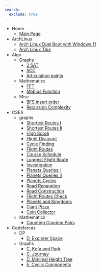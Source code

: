 ```yaml
---
search:
  exclude: true
---
```


- Home
	- [Main Page](index.md)
- ArchLinux
    - [Arch Linux Dual Boot with Windows 11](Archlinux/archlinux_dual_boot.md)
    - [Arch Linux Tips](Archlinux/archlinux_tips.md)
- Algo
    - Graphs
        - [2 SAT](Algo/graphs/2SAT.md)
        - [SCC](Algo/graphs/SCC.md)
        - [Articulation points](Algo/graphs/articulation_points.md)
    - Mathematics
        - [FFT](Algo/Mathematics/fft.md)
        - [Mobius Function](Algo/Mathematics/mobius.md)
    - Misc
        - [BFS insert order](Algo/misc/bfs_insert_order.md)
        - [Recursion Complexity](Algo/misc/recursion_complexity.md)
- CSES
    - graphs
        - [Shortest Routes I](CSES/graphs/shortest_routes_I.md)
        - [Shortest Routes II](CSES/graphs/shortest_routes_II.md)
        - [High Score](CSES/graphs/high_score.md)
        - [Flight Discount](CSES/graphs/flight_discount.md)
        - [Cycle Finding](CSES/graphs/cycle_finding.md)
        - [Flight Routes](CSES/graphs/flight_routes.md)
        - [Course Schedule](CSES/graphs/course_schedule.md)
        - [Longest Flight Route](CSES/graphs/longest_flight_route.md)
        - [Investigation](CSES/graphs/investigation.md)
        - [Planets Queries I](CSES/graphs/planets_queries_I.md)
        - [Planets Queries II](CSES/graphs/planets_queries_II.md)
        - [Planets Cycles](CSES/graphs/planets_cycles.md)
        - [Road Reparation](CSES/graphs/road_reparation.md)
        - [Road Construction](CSES/graphs/road_construction.md)
        - [Flight Routes Check](CSES/graphs/flight_routes_check.md)
        - [Planets and Kingdoms](CSES/graphs/planets_and_kingdoms.md)
        - [Giant Pizza](CSES/graphs/giant_pizza.md)
        - [Coin Collector](CSES/graphs/coin_collector.md)
    - Mathematics
        - [Counting Coprime Pairs](CSES/mathematics/Counting_Coprime_Pairs.md)
- Codeforces
    - DP
        - [D. Explorer Space](Codeforces/dp/explorer_space.md)
    - Graphs
        - [C. Kefa and Park](Codeforces/graphs/kefa_and_park.md)
        - [C. Journey](Codeforces/graphs/journey.md)
        - [D. Minimal Height Tree](Codeforces/graphs/minimal_height_tree.md)
        - [E. Cyclic Components](Codeforces/graphs/cyclic_components.md)
